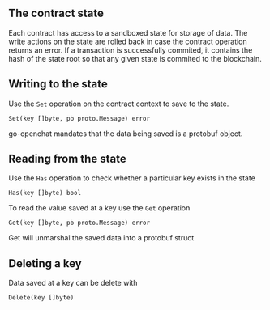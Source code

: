## The contract state

Each contract has access to a sandboxed state for storage of data. The write actions on the state are rolled back in case the contract operation returns an error.
If a transaction is successfully commited, it contains the hash of the
state root so that any given state is commited to the blockchain.


## Writing to the state

Use the `Set` operation on the contract context to save to the state.

```
Set(key []byte, pb proto.Message) error
```

go-openchat mandates that the data being saved is a protobuf object.

## Reading from the state

Use the `Has` operation to check whether a particular key exists in
the state

```
Has(key []byte) bool
```

To read the value saved at a key use the `Get` operation

```
Get(key []byte, pb proto.Message) error
```

Get will unmarshal the saved data into a protobuf struct

## Deleting a key

Data saved at a key can be delete with

```
Delete(key []byte)
```
